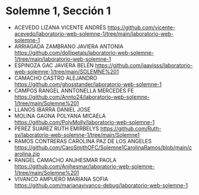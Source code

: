 # Solemne 1, Sección 1
* ACEVEDO LIZANA VICENTE ANDRÉS https://github.com/vicente-acevedo/laboratorio-web-solemne-1/tree/main/laboratorio-web-solemne-1
* ARRIAGADA ZAMBRANO JAVIERA ANTONIA https://github.com/dollipetals/laboratorio-web-solemne-1/tree/main/laboratorio-web-solemne-1
* ESPINOZA GAC JAVIERA BELÉN https://github.com/jaavisss/laboratorio-web-solemne-1/tree/main/SOLEMNE%201
* CAMACHO CASTRO ALEJANDRO https://github.com/ghosstander/laboratorio-web-solemne-1
* CAMPOS RANGEL ANNTONELLA MERCEDES FE https://github.com/Annto24/laboratorio-web-solemne-1/tree/main/Solemne%201
* LLANOS IBARRA DANIEL JOSÉ
* MOLINA GAONA POLYANA MICAELA https://github.com/PolyMolly/laboratorio-web-solemne-1
* PEREZ SUAREZ RUTH EMIRBELYS https://github.com/Ruth-sv/laboratorio-web-solemne-1/tree/main/Solemne1
* RAMOS CONTRERAS CAROLINA PAZ DE LOS ANGELES https://github.com/CaroSmithOFC/Solemne1CarolinaRamos/blob/main/carolina.zip
* RANGEL CAMACHO ANJHESMAR PAOLA https://github.com/Anjhesmar/laboratorio-web-solemne-1/tree/main/Solemne%201
* VIVANCO AMPUERO MARIANA SOFIA https://github.com/marianavivanco-debug/laboratorio-web-solemne-1
